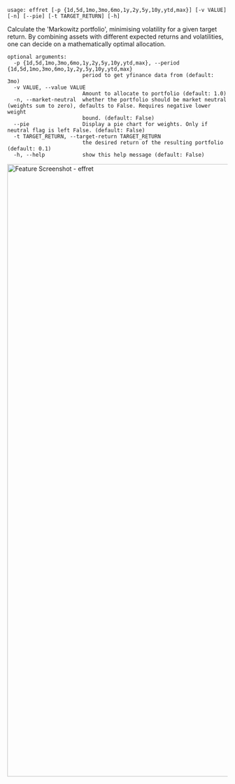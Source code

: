 ```
usage: effret [-p {1d,5d,1mo,3mo,6mo,1y,2y,5y,10y,ytd,max}] [-v VALUE] [-n] [--pie] [-t TARGET_RETURN] [-h]
```

Calculate the 'Markowitz portfolio', minimising volatility for a given target return. By combining assets with different expected returns and volatilities, one can decide on a mathematically optimal allocation.

```
optional arguments:
  -p {1d,5d,1mo,3mo,6mo,1y,2y,5y,10y,ytd,max}, --period {1d,5d,1mo,3mo,6mo,1y,2y,5y,10y,ytd,max}
                        period to get yfinance data from (default: 3mo)
  -v VALUE, --value VALUE
                        Amount to allocate to portfolio (default: 1.0)
  -n, --market-neutral  whether the portfolio should be market neutral (weights sum to zero), defaults to False. Requires negative lower weight
                        bound. (default: False)
  --pie                 Display a pie chart for weights. Only if neutral flag is left False. (default: False)
  -t TARGET_RETURN, --target-return TARGET_RETURN
                        the desired return of the resulting portfolio (default: 0.1)
  -h, --help            show this help message (default: False)
```
<img width="1400" alt="Feature Screenshot - effret" src="https://user-images.githubusercontent.com/85772166/147483749-b03832ac-24ca-4f33-baf5-edcc07b7e6e4.png">
